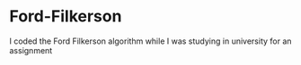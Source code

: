 # Ford-Filkerson
I coded the Ford Filkerson algorithm while I was studying in university for an assignment
